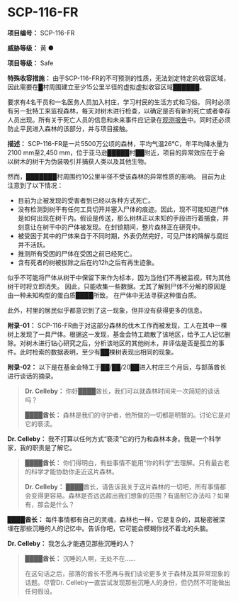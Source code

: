 # SCP-116-FR
**项目编号：**  SCP-116-FR

**威胁等级：**  黄 ●

**项目等级：**  Safe

**特殊收容措施：**  由于SCP-116-FR的不可预测的性质，无法划定特定的收容区域，因此需要在█村周围建立至少15公里半径的虚拟虚拟收容区域██████。

要求有4名干员和一名医务人员加入村庄，学习村民的生活方式和习俗。
同时必须有另一批特工来监视森林，每天对树木进行检查，以确定是否有新的死亡或者幸存人员出现。所有关于死亡人员的信息和未来事件应记录在[观测报告](//scp-wiki-cn.wikidot.comhttp://scp-wiki-cn.wikidot.com/rapport-d-observation-scp-116-fr)中。同时还必须防止平民进入森林的该部分，并与项目接触。

**描述：**  SCP-116-FR是一片5500万公顷的森林，平均气温26°C，年平均降水量为2100 mm至2,450 mm，位于亚马逊█████村██附近，项目的异常效应在于会以树木的树干为伪装吸引并捕获人类以及其他生物。

然而，███████村周围约10公里半径不受该森林的异常性质的影响。
目前为止注意到了以下情况：

- 目前为止被发现的受害者到已经以各种方式死亡。
- 没有检测到树干有任何工具切开并塞入尸体的痕迹。因此，现不可能知道尸体是如何出现在树干内。假设是传送，那么树林正以未知的手段进行着捕食，并刻意让在树干中的尸体被发现。在封锁期间，整片森林正在研究中。
- 被受困于其中的尸体来自于不同时期，外表仍然完好，可见尸体的降解与腐烂并不活跃。
- 推测所有受困的尸体在受困之前已经死亡。
- 含有死者的树被拔除之后在约12h之后有再生迹象。

似乎不可能将尸体从树干中保留下来作为标本，因为当他们不再被监视，转为其他树干时将立即消失。
因此，只能收集一些数据。尤其了解到尸体不分解的原因是由一种未知构型的蛋白质████所致。
在尸体中无法寻获这种蛋白质。

此外，村里的居民似乎都意识到了这一现象，但并没有获得更多的信息。

**附录-01：** 
SCP-116-FR由于对这部分森林的伐木工作而被发现，工人在其中一棵树上发现了一具尸体。根据这一发现，基金会特工疏散了该地区，给予工人记忆删除。对树木进行钻心研究之后，分析该地区的其他树木，并评估是否是孤立的事件。此时检索的数据表明，至少有██棵树表现出相同的现象。

**附录-02：** 
以下是在基金会特工于██/██/20██进入村庄三个月后，与部落酋长进行谈话的摘录。


> **Dr. Celleby：** 你好████酋长，我们可以就森林时间来一次简短的谈话吗？
> 
> **████酋长：** 森林是我们的守护者，他所做的一切都是明智的。讨论它是对它的亵渎。

**Dr. Celleby：** 我不打算以任何方式“亵渎”它的行为和森林本身。我是一个科学家，我的职责是了解它。
> 
> **████酋长：** 你们得明白，有些事情不能用“你的科学”去理解。只有最古老的科学才能协助你走近这片森林。
> 
> **Dr. Celleby：** ████酋长，请告诉我关于这片森林的一切吧，所有事情都会变得更容易。森林是否远远超出我们想象的范围？有遏制它办法吗？如果有，那会是什么？

**████酋长：** 每件事情都有自己的灵魂，森林也一样，它是复杂的，其秘密被深埋在那些沉睡的人的记忆中。告诉你吧，它可能会模糊你找不着北的头脑。

**Dr. Celleby：** 我怎么才能遇见那些沉睡的人？
> 
> **████酋长：** 沉睡的人啊，无处不在……
> 
> 在这句话之后，部落的酋长不愿再与我们谈论更多关于森林及其异常现象的话题。尽管Dr. Celleby一直尝试发现那些沉睡人的身份，但仍然不可能做出任何假设。
> 

